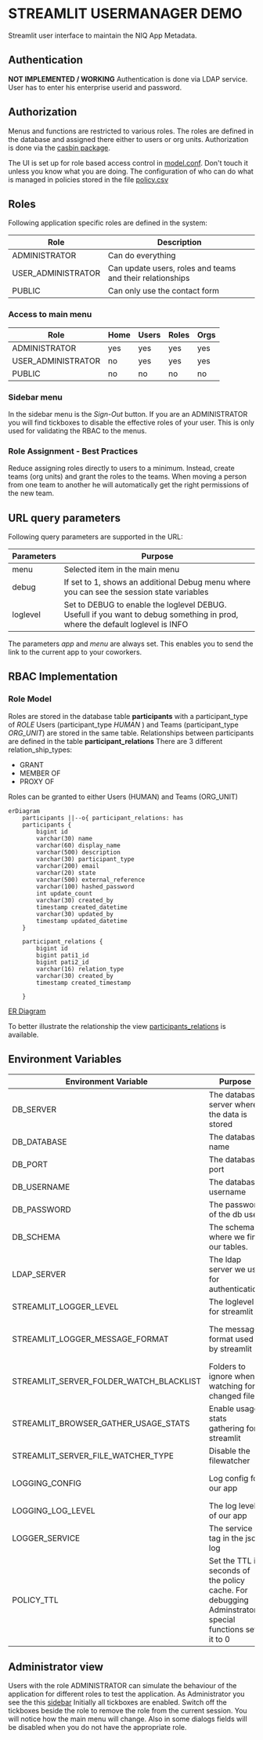 # STREAMLIT USERMANAGER DEMO 

Streamlit user interface to maintain the NIQ App Metadata.

## Authentication
**NOT IMPLEMENTED / WORKING**
Authentication is done via LDAP service. User has to enter his enterprise userid and password.

## Authorization
Menus and functions are restricted to various roles. The roles are defined in the database and assigned there either to users or org units.
Authorization is done via the [casbin package](https://github.com/casbin/pycasbin).  

The UI is set up for role based access control in [model.conf](./app/casbin/model.conf). Don't touch it unless you know what you are doing.
The configuration of who can do what is managed in policies stored in the file [policy.csv](./app/casbin/policy.csv)


## Roles
Following application specific roles are defined in the system:

| Role                   | Description                                               |
|------------------------|-----------------------------------------------------------|
| ADMINISTRATOR          | Can do everything                                         |
| USER_ADMINISTRATOR     | Can update users, roles and teams and their relationships |
| PUBLIC                 | Can only use the contact form                             |
 

### Access to main menu

| Role                   | Home | Users | Roles | Orgs | 
|------------------------|------|-------|-------|------|
| ADMINISTRATOR          | yes  | yes   | yes   | yes  |
| USER_ADMINISTRATOR     | no   | yes   | yes   | yes  |
| PUBLIC                 | no   | no    | no    | no   |


### Sidebar menu

In the sidebar menu is the *Sign-Out* button. If you are an ADMINISTRATOR you will find tickboxes to disable the effective
roles of your user. This is only used for validating the RBAC to the menus.

### Role Assignment - Best Practices

Reduce assigning roles directly to users to a minimum. Instead, create teams (org units) and grant the roles to the teams.
When moving a person from one team to another he will automatically get the right permissions of the new team.



## URL query parameters

Following query parameters are supported in the URL:

| Parameters | Purpose                                                                                                                         |
|------------|---------------------------------------------------------------------------------------------------------------------------------|
| menu       | Selected item in the main menu                                                                                                  |
| debug      | If set to 1, shows an additional Debug menu where you can see the session state variables                                       |
| loglevel  | Set to DEBUG to enable the loglevel DEBUG. Usefull if you want to debug something in prod, where the default loglevel is INFO  |
The parameters *app* and *menu* are always set. This enables you to send the link to the current app to your coworkers.

## RBAC Implementation

### Role Model
Roles are stored in the database table **participants** with a participant_type of *ROLE*
Users (participant_type *HUMAN* ) and Teams (participant_type *ORG_UNIT*) are stored in the same
table. Relationships between participants are defined in the table **participant_relations**
There are 3 different relation_ship_types:
* GRANT
* MEMBER OF
* PROXY OF

Roles can be granted to either Users (HUMAN) and Teams (ORG_UNIT)

```mermaid
erDiagram
    participants ||--o{ participant_relations: has
    participants {
        bigint id
        varchar(30) name
        varchar(60) display_name
        varchar(500) description
        varchar(30) participant_type
        varchar(200) email
        varchar(20) state
        varchar(500) external_reference
        varchar(100) hashed_password
        int update_count
        varchar(30) created_by
        timestamp created_datetime 
        varchar(30) updated_by
        timestamp updated_datetime
    }
    
    participant_relations {
        bigint id
        bigint pati1_id
        bigint pati2_id
        varchar(16) relation_type
        varchar(30) created_by
        timestamp created_timestamp
        
    }
  ```

[ER Diagram](images/particiapants_er_diagram.png)


To better illustrate the relationship the view [participants_relations](images/participant_relations_v.png) is available.

## Environment Variables

| Environment Variable                    | Purpose                                                                                          | Default                      | Example                                                         |
|-----------------------------------------|--------------------------------------------------------------------------------------------------|------------------------------|-----------------------------------------------------------------|
| DB_SERVER                               | The database server where the data is stored                                                     |                              |                                                                 |
| DB_DATABASE                             | The database name                                                                                |                              |                                                                 |
| DB_PORT                                 | The database port                                                                                |                              |                                                                 |
| DB_USERNAME                             | The database username                                                                            |                              |                                                                 |
| DB_PASSWORD                             | The password of the db user                                                                      |                              |                                                                 |
| DB_SCHEMA                               | The schema where we find our tables.                                     |                              | dbo  for PROD                                                   |
| LDAP_SERVER                             | The ldap server we use for authentication                                                        |                              | ldap://ldap.forumsys.com                                                                |
| STREAMLIT_LOGGER_LEVEL                  | The loglevel for streamlit                                                                       | INFO                         | WARNING in prod                                                 |
| STREAMLIT_LOGGER_MESSAGE_FORMAT         | The message format used by streamlit                                                             |                              | %(asctime)s %(levelname)s [%(name)s] [%(process)d] - %(message)s |
| STREAMLIT_SERVER_FOLDER_WATCH_BLACKLIST | Folders to ignore when watching for changed files                                                |                              | ["/app/logs", "./logs"]                                         |
| STREAMLIT_BROWSER_GATHER_USAGE_STATS    | Enable usage stats gathering for streamlit                                                       | True                         | Set it to False in all envs                                     |
| STREAMLIT_SERVER_FILE_WATCHER_TYPE      | Disable the filewatcher                                                                          |                              | none                                                            |
| LOGGING_CONFIG                          | Log config for our app                                                                           | log-config/logging-conf.yaml | log-config/logging-conf.prod.yaml                               |
| LOGGING_LOG_LEVEL                       | The log level of our app                                                                         | INFO                         | DEBUG in dev                                                    |
| LOGGER_SERVICE                          | The service tag in the json log                                                                  |                              |                                                                 |
| POLICY_TTL                              | Set the TTL in seconds of the policy cache. For debugging Adminstrator special functions set it to 0 | 600                          | 0 in development                                                |



## Administrator view

Users with the role ADMINISTRATOR can simulate the behaviour of the application for different roles to test the application.
As Administrator you see the this [sidebar](images/administrator_sidebar.png)
Initially all tickboxes are enabled. Switch off the tickboxes beside the role to remove the role from the current session.
You will notice how the main menu will change. Also in some dialogs fields will be disabled when you do not have the appropriate role.



